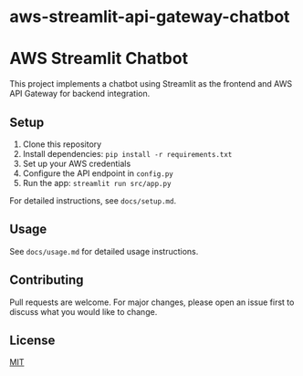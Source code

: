 # aws-streamlit-api-gateway-chatbot

# AWS Streamlit Chatbot

This project implements a chatbot using Streamlit as the frontend and AWS API Gateway for backend integration.

## Setup

1. Clone this repository
2. Install dependencies: `pip install -r requirements.txt`
3. Set up your AWS credentials
4. Configure the API endpoint in `config.py`
5. Run the app: `streamlit run src/app.py`

For detailed instructions, see `docs/setup.md`.

## Usage

See `docs/usage.md` for detailed usage instructions.

## Contributing

Pull requests are welcome. For major changes, please open an issue first to discuss what you would like to change.

## License

[MIT](https://choosealicense.com/licenses/mit/)
